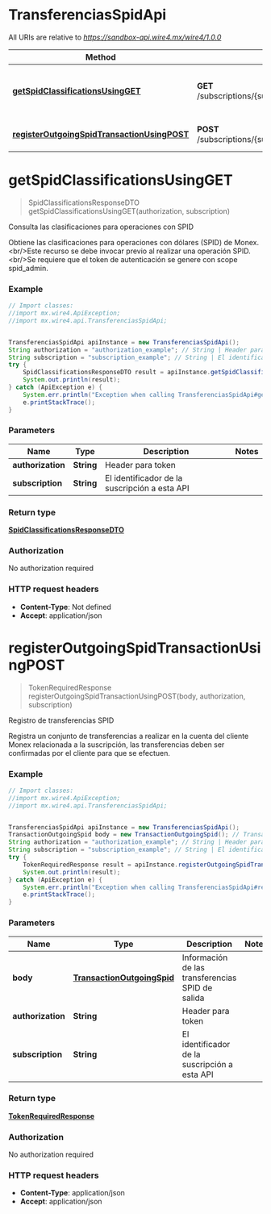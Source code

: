 # TransferenciasSpidApi

All URIs are relative to *https://sandbox-api.wire4.mx/wire4/1.0.0*

Method | HTTP request | Description
------------- | ------------- | -------------
[**getSpidClassificationsUsingGET**](TransferenciasSpidApi.md#getSpidClassificationsUsingGET) | **GET** /subscriptions/{subscription}/beneficiaries/spid/classifications | Consulta las clasificaciones para operaciones con SPID
[**registerOutgoingSpidTransactionUsingPOST**](TransferenciasSpidApi.md#registerOutgoingSpidTransactionUsingPOST) | **POST** /subscriptions/{subscription}/transactions/outcoming/spid | Registro de transferencias SPID

<a name="getSpidClassificationsUsingGET"></a>
# **getSpidClassificationsUsingGET**
> SpidClassificationsResponseDTO getSpidClassificationsUsingGET(authorization, subscription)

Consulta las clasificaciones para operaciones con SPID

Obtiene las clasificaciones para operaciones con dólares (SPID) de Monex.&lt;br/&gt;Este recurso se debe invocar previo al realizar una operación SPID.&lt;br/&gt;Se requiere que el token de autenticación se genere con scope spid_admin.

### Example
```java
// Import classes:
//import mx.wire4.ApiException;
//import mx.wire4.api.TransferenciasSpidApi;


TransferenciasSpidApi apiInstance = new TransferenciasSpidApi();
String authorization = "authorization_example"; // String | Header para token
String subscription = "subscription_example"; // String | El identificador de la suscripción a esta API
try {
    SpidClassificationsResponseDTO result = apiInstance.getSpidClassificationsUsingGET(authorization, subscription);
    System.out.println(result);
} catch (ApiException e) {
    System.err.println("Exception when calling TransferenciasSpidApi#getSpidClassificationsUsingGET");
    e.printStackTrace();
}
```

### Parameters

Name | Type | Description  | Notes
------------- | ------------- | ------------- | -------------
 **authorization** | **String**| Header para token |
 **subscription** | **String**| El identificador de la suscripción a esta API |

### Return type

[**SpidClassificationsResponseDTO**](SpidClassificationsResponseDTO.md)

### Authorization

No authorization required

### HTTP request headers

 - **Content-Type**: Not defined
 - **Accept**: application/json

<a name="registerOutgoingSpidTransactionUsingPOST"></a>
# **registerOutgoingSpidTransactionUsingPOST**
> TokenRequiredResponse registerOutgoingSpidTransactionUsingPOST(body, authorization, subscription)

Registro de transferencias SPID

Registra un conjunto de transferencias a realizar en la cuenta del cliente Monex relacionada a la suscripción, las transferencias deben ser confirmadas por el cliente para que se efectuen.

### Example
```java
// Import classes:
//import mx.wire4.ApiException;
//import mx.wire4.api.TransferenciasSpidApi;


TransferenciasSpidApi apiInstance = new TransferenciasSpidApi();
TransactionOutgoingSpid body = new TransactionOutgoingSpid(); // TransactionOutgoingSpid | Información de las transferencias SPID de salida
String authorization = "authorization_example"; // String | Header para token
String subscription = "subscription_example"; // String | El identificador de la suscripción a esta API
try {
    TokenRequiredResponse result = apiInstance.registerOutgoingSpidTransactionUsingPOST(body, authorization, subscription);
    System.out.println(result);
} catch (ApiException e) {
    System.err.println("Exception when calling TransferenciasSpidApi#registerOutgoingSpidTransactionUsingPOST");
    e.printStackTrace();
}
```

### Parameters

Name | Type | Description  | Notes
------------- | ------------- | ------------- | -------------
 **body** | [**TransactionOutgoingSpid**](TransactionOutgoingSpid.md)| Información de las transferencias SPID de salida |
 **authorization** | **String**| Header para token |
 **subscription** | **String**| El identificador de la suscripción a esta API |

### Return type

[**TokenRequiredResponse**](TokenRequiredResponse.md)

### Authorization

No authorization required

### HTTP request headers

 - **Content-Type**: application/json
 - **Accept**: application/json

